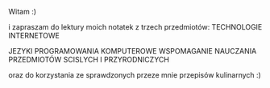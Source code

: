 Witam :)
<p>i zapraszam do lektury moich notatek z trzech przedmiotów:
TECHNOLOGIE INTERNETOWE
<p>JEZYKI PROGRAMOWANIA
KOMPUTEROWE WSPOMAGANIE NAUCZANIA PRZEDMIOTÓW SCISLYCH I PRZYRODNICZYCH
<p>oraz do korzystania ze sprawdzonych przeze mnie przepisów kulinarnych :)<p>
